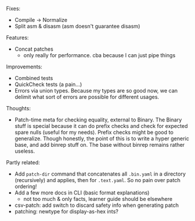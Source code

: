 Fixes:

  * Compile -> Normalize
  * Split asm & disasm (asm doesn't guarantee disasm)

Features:

  * Concat patches
    * only really for performance. cba because I can just pipe things

Improvements:

  * Combined tests
  * QuickCheck tests (a pain...)
  * Errors via union types. Because my types are so good now, we can delimit
    what sort of errors are possible for different usages.

Thoughts:

  * Patch-time meta for checking equality, external to Binary. The Binary stuff
    is special because it can do prefix checks and check for expected spare
    nulls (useful for my needs). Prefix checks might be good to generalize.
    Though honestly, the point of this is to write a hyper generic base, and add
    binrep stuff on. The base without binrep remains rather useless.

Partly related:

  * Add `patch-dir` command that concatenates all `.bin.yaml` in a directory
    (recursively) and applies, then for `.text.yaml`. So no pain over patch
    ordering!
  * Add a few more docs in CLI (basic format explanations)
    * not too much & only facts, learner guide should be elsewhere
  * csv-patch: add switch to discard safety info when generating patch
  * patching: newtype for display-as-hex ints?
